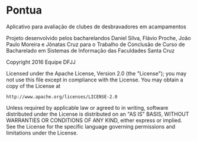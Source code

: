 # Pontua
Aplicativo para avaliação de clubes de desbravadores em acampamentos

Projeto desenvolvido pelos bacharelandos Daniel Silva, Flávio Proche, João Paulo Moreira e Jônatas Cruz para o Trabalho de Conclusão de Curso de Bacharelado em Sistemas de Informação das Faculdades Santa Cruz 

 
  
   
    

Copyright 2016 Equipe DFJJ

Licensed under the Apache License, Version 2.0 (the "License");
you may not use this file except in compliance with the License.
You may obtain a copy of the License at

    http://www.apache.org/licenses/LICENSE-2.0

Unless required by applicable law or agreed to in writing, software
distributed under the License is distributed on an "AS IS" BASIS,
WITHOUT WARRANTIES OR CONDITIONS OF ANY KIND, either express or implied.
See the License for the specific language governing permissions and
limitations under the License.
